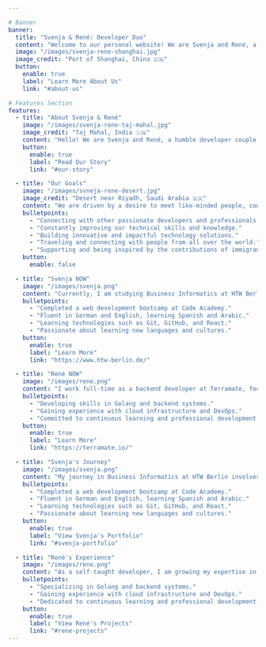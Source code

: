 ```yaml
---

# Banner
banner:
  title: "Svenja & René: Developer Duo"
  content: "Welcome to our personal website! We are Svenja and René, a passionate developer couple from Bavaria, now living in Berlin."
  image: "/images/svenja-rene-shanghai.jpg"
  image_credit: "Port of Shanghai, China 🇨🇳"
  button:
    enable: true
    label: "Learn More About Us"
    link: "#about-us"

# Features Section
features:
  - title: "About Svenja & René"
    image: "/images/svenja-rene-taj-mahal.jpg"
    image_credit: "Taj Mahal, India 🇮🇳"
    content: "Hello! We are Svenja and René, a humble developer couple with a shared love for technology. Svenja is studying Business Informatics at HTW Berlin, and René is a self-taught developer working on Golang backend systems at Terramate. Together, we strive to learn, grow, and contribute positively to the field of computer science."
    button:
      enable: true
      label: "Read Our Story"
      link: "#our-story"

  - title: "Our Goals"
    image: "/images/svneja-rene-desert.jpg"
    image_credit: "Desert near Riyadh, Saudi Arabia 🇸🇦"
    content: "We are driven by a desire to meet like-minded people, continuously learn, and contribute to the tech community. Our goals include:"
    bulletpoints:
      - "Connecting with other passionate developers and professionals."
      - "Constantly improving our technical skills and knowledge."
      - "Building innovative and impactful technology solutions."
      - "Traveling and connecting with people from all over the world."
      - "Supporting and being inspired by the contributions of immigrants."
    button:
      enable: false

  - title: "Svenja NOW"
    image: "/images/svenja.png"
    content: "Currently, I am studying Business Informatics at HTW Berlin, focusing on combining business knowledge with technical expertise."
    bulletpoints:
      - "Completed a web development bootcamp at Code Academy."
      - "Fluent in German and English, learning Spanish and Arabic."
      - "Learning technologies such as Git, GitHub, and React."
      - "Passionate about learning new languages and cultures."
    button:
      enable: true
      label: "Learn More"
      link: "https://www.htw-berlin.de/"

  - title: "René NOW"
    image: "/images/rene.png"
    content: "I work full-time as a backend developer at Terramate, focusing on Golang and backend systems."
    bulletpoints:
      - "Developing skills in Golang and backend systems."
      - "Gaining experience with cloud infrastructure and DevOps."
      - "Committed to continuous learning and professional development."
    button:
      enable: true
      label: "Learn More"
      link: "https://terramate.io/"

  - title: "Svenja's Journey"
    image: "/images/svenja.png"
    content: "My journey in Business Informatics at HTW Berlin involves merging business acumen with technical skills."
    bulletpoints:
      - "Completed a web development bootcamp at Code Academy."
      - "Fluent in German and English, learning Spanish and Arabic."
      - "Learning technologies such as Git, GitHub, and React."
      - "Passionate about learning new languages and cultures."
    button:
      enable: true
      label: "View Svenja's Portfolio"
      link: "#svenja-portfolio"

  - title: "René's Experience"
    image: "/images/rene.png"
    content: "As a self-taught developer, I am growing my expertise in backend development at Terramate."
    bulletpoints:
      - "Specializing in Golang and backend systems."
      - "Gaining experience with cloud infrastructure and DevOps."
      - "Dedicated to continuous learning and professional development."
    button:
      enable: true
      label: "View René's Projects"
      link: "#rene-projects"
---
```

